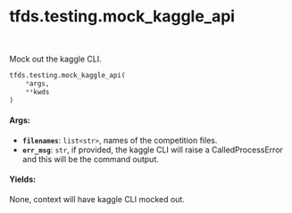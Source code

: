 <div itemscope itemtype="http://developers.google.com/ReferenceObject">
<meta itemprop="name" content="tfds.testing.mock_kaggle_api" />
<meta itemprop="path" content="Stable" />
</div>

# tfds.testing.mock_kaggle_api

<!-- Insert buttons -->

<table class="tfo-notebook-buttons tfo-api" align="left">
</table>

<!-- Start diff -->
Mock out the kaggle CLI.

``` python
tfds.testing.mock_kaggle_api(
    *args,
    **kwds
)
```

<!-- Placeholder for "Used in" -->

#### Args:

*   <b>`filenames`</b>: `list<str>`, names of the competition files.
*   <b>`err_msg`</b>: `str`, if provided, the kaggle CLI will raise a
    CalledProcessError and this will be the command output.

#### Yields:

None, context will have kaggle CLI mocked out.
